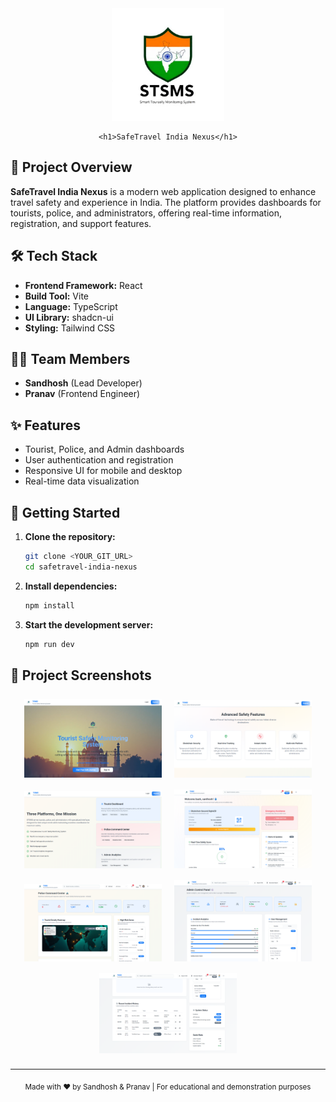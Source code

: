 

<div align="center">
	<img src="https://raw.githubusercontent.com/SANDHOSH02/safetravel-india-nexus/main/src/assets/stsms-logo.png" alt="SafeTravel India Nexus Logo" width="180" />
  
	<h1>SafeTravel India Nexus</h1>
</div>


## 🚦 Project Overview

**SafeTravel India Nexus** is a modern web application designed to enhance travel safety and experience in India. The platform provides dashboards for tourists, police, and administrators, offering real-time information, registration, and support features.


## 🛠️ Tech Stack

- **Frontend Framework:** React
- **Build Tool:** Vite
- **Language:** TypeScript
- **UI Library:** shadcn-ui
- **Styling:** Tailwind CSS


## 👨‍💻 Team Members

- **Sandhosh** (Lead Developer)
- **Pranav** (Frontend Engineer)


## ✨ Features

- Tourist, Police, and Admin dashboards
- User authentication and registration
- Responsive UI for mobile and desktop
- Real-time data visualization


## 🚀 Getting Started

1. **Clone the repository:**
   ```sh
   git clone <YOUR_GIT_URL>
   cd safetravel-india-nexus
   ```
2. **Install dependencies:**
   ```sh
   npm install
   ```
3. **Start the development server:**
   ```sh
   npm run dev
   ```


## 📸 Project Screenshots

<div align="center">
	<img src="src/assets/one.png" alt="Screenshot 1" width="220" style="margin:8px;" />
	<img src="src/assets/two.png" alt="Screenshot 2" width="220" style="margin:8px;" />
	<img src="src/assets/three.png" alt="Screenshot 3" width="220" style="margin:8px;" />
	<img src="src/assets/four.png" alt="Screenshot 4" width="220" style="margin:8px;" />
	<img src="src/assets/five.png" alt="Screenshot 5" width="220" style="margin:8px;" />
	<img src="src/assets/six.png" alt="Screenshot 6" width="220" style="margin:8px;" />
	<img src="src/assets/seven.png" alt="Screenshot 7" width="220" style="margin:8px;" />
</div>

---

<div align="center">
	<sub>Made with ❤️ by Sandhosh & Pranav | For educational and demonstration purposes</sub>
</div>
